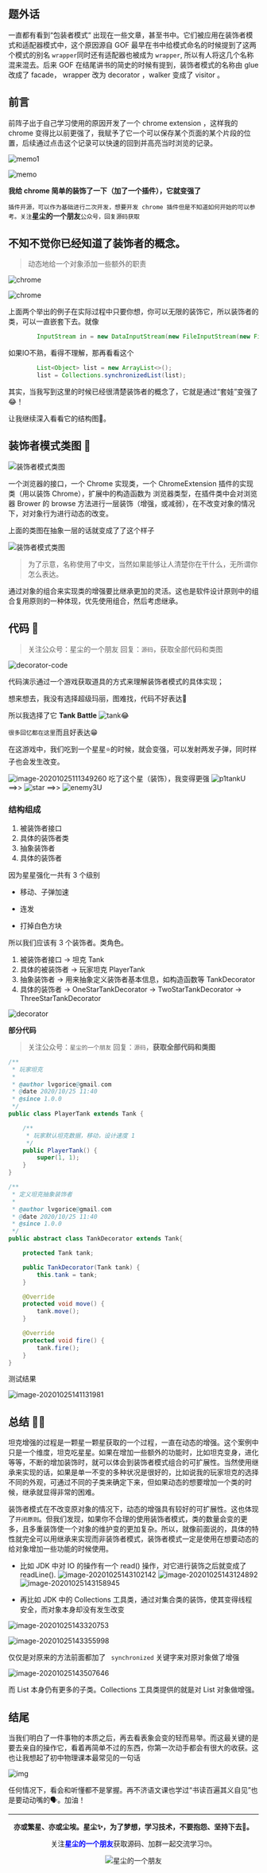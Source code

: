 ## 题外话

一直都有看到“包装者模式“ 出现在一些文章，甚至书中。它们被应用在装饰者模式和适配器模式中，这个原因源自 GOF 最早在书中给模式命名的时候提到了这两个模式的别名 ``wrapper``同时还有适配器也被成为 ``wrapper``, 所以有人将这几个名称混来混去。后来 GOF 在结尾讲书的简史的时候有提到，装饰者模式的名称由 glue 改成了 facade， wrapper 改为 decorator ，walker 变成了 visitor 。



## 前言

前阵子出于自己学习使用的原因开发了一个 chrome extension ，这样我的 chrome 变得比以前更强了，我赋予了它一个可以保存某个页面的某个片段的位置，后续通过点击这个记录可以快速的回到并高亮当时浏览的记录。

![memo1](https://i.loli.net/2020/10/24/hb75jWUIlHGdmu1.png)

![memo](https://i.loli.net/2020/10/24/HamO9V56Y3bMKJP.png)

**我给 chrome 简单的装饰了一下（加了一个插件），它就变强了**

``插件开源，可以作为基础进行二次开发，想要开发 chrome 插件但是不知道如何开始的可以参考。关注``**星尘的一个朋友**``公众号，回复源码获取``



## 不知不觉你已经知道了装饰者的概念。

> 动态地给一个对象添加一些额外的职责

![chrome](https://i.loli.net/2020/10/24/j7fU3RozypgGWAN.png)

![chrome](https://i.loli.net/2020/10/24/EqQbkpzTeP6n5t3.png)



上面两个举出的例子在实际过程中只要你想，你可以无限的装饰它，所以装饰者的类，可以一直嵌套下去。就像

```java
        InputStream in = new DataInputStream(new FileInputStream(new File("filePath")));
```

如果IO不熟，看得不理解，那再看看这个

```java
        List<Object> list = new ArrayList<>();
        list = Collections.synchronizedList(list);
```

其实，当我写到这里的时候已经很清楚装饰者的概念了，它就是通过“套娃”变强了😂！

让我继续深入看看它的结构图👀。

## 装饰者模式类图 📌


![装饰者模式类图](https://i.loli.net/2020/10/25/L2a951Jf7cIspGK.png)

一个浏览器的接口，一个 Chrome 实现类，一个 ChromeExtension 插件的实现类（用以装饰 Chrome），扩展中的构造函数为 浏览器类型，在插件类中会对浏览器 Brower 的 browse 方法进行一层装饰（增强，或减弱），在不改变对象的情况下，对对象行为进行动态的改变。



上面的类图在抽象一层的话就变成了了这个样子

![装饰者模式类图](https://i.loli.net/2020/10/24/iJMe7mblkcOGTV2.png)

> 为了示意，名称使用了中文，当然如果能够让人清楚你在干什么，无所谓你怎么表达。

通过对象的组合来实现类的增强要比继承更加的灵活。这也是软件设计原则中的组合复用原则的一种体现，优先使用组合，然后考虑继承。



## 代码 📄

> 关注公众号：星尘的一个朋友 回复：``源码``，获取全部代码和类图

![decorator-code](https://i.loli.net/2020/10/25/qsjOMU9HLpcnlzP.png)



代码演示通过一个游戏获取道具的方式来理解装饰者模式的具体实现；

想来想去，我没有选择超级玛丽，图难找，代码不好表达🤣

所以我选择了它 **Tank Battle** ![tank](https://i.loli.net/2020/10/24/KED9OZhFk7WGtbl.jpg)😂

``很多回忆都在这里``而且好表达😁

在这游戏中，我们吃到一个星星⭐的时候，就会变强，可以发射两发子弹，同时样子也会发生改变。



![image-20201025111349260](https://i.loli.net/2020/10/25/hfzJVmHCj6sNIEq.png) 吃了这个星（装饰），我变得更强 ![p1tankU](https://i.loli.net/2020/10/24/uQvdNDEV7JmLBCZ.gif)  ==>>  ![star](https://i.loli.net/2020/10/24/QvIyB28tdxSjnrK.gif) ==>> ![enemy3U](https://i.loli.net/2020/10/25/ANrTSZUghK5lcot.gif)



### 结构组成

1. 被装饰者接口
2. 具体的装饰者类
3. 抽象装饰者
4. 具体的装饰者

因为星星强化一共有 3 个级别

- 移动、子弹加速

- 连发

- 打掉白色方块


所以我们应该有 3 个装饰者。类角色。

1. 被装饰者接口 -> 坦克 Tank
2. 具体的被装饰者 -> 玩家坦克 PlayerTank
3. 抽象装饰者 -> 用来抽象定义装饰者基本信息，如构造函数等 TankDecorator
4. 具体的装饰者 -> OneStarTankDecorator -> TwoStarTankDecorator -> ThreeStarTankDecorator



![decorator](https://i.loli.net/2020/10/25/LySXmYe7CJov9wx.png)



**部分代码**

> 关注公众号：``星尘的一个朋友`` 回复：``源码``，**获取全部代码和类图**

```java
/**
 * 玩家坦克
 *
 * @author lvgorice@gmail.com
 * @date 2020/10/25 11:40
 * @since 1.0.0
 */
public class PlayerTank extends Tank {

    /**
     * 玩家默认坦克数据，移动，设计速度 1
     */
    public PlayerTank() {
        super(1, 1);
    }
}
```



```java
/**
 * 定义坦克抽象装饰者
 *
 * @author lvgorice@gmail.com
 * @date 2020/10/25 11:40
 * @since 1.0.0
 */
public abstract class TankDecorator extends Tank{

    protected Tank tank;

    public TankDecorator(Tank tank) {
        this.tank = tank;
    }

    @Override
    protected void move() {
        tank.move();
    }

    @Override
    protected void fire() {
        tank.fire();
    }
}
```



测试结果

![image-20201025141131981](https://i.loli.net/2020/10/25/FaRXJTVbftoL3sY.png)





## 总结 🐱‍💻

坦克增强的过程是一颗星一颗星获取的一个过程，一直在动态的增强。这个案例中只是一个维度，坦克吃星星。如果在增加一些额外的功能时，比如坦克变身，进化等等，不断的增加装饰时，就可以体会到装饰者模式组合的可扩展性。当然使用继承来实现的话，如果是单一不变的多种状况是很好的，比如说我的玩家坦克的选择不同的外观，可通过不同的子类来确定下来，但如果动态的想要增加一个类的时候，继承就显得非常的困难。

装饰者模式在不改变原对象的情况下，动态的增强具有较好的可扩展性。这也体现了``开闭原则``。但我们发现，如果你不合理的使用装饰者模式，类的数量会变的更多，且多重装饰使一个对象的维护变的更加复杂。所以，就像前面说的，具体的特性就完全可以用继承来实现而非装饰者模式，装饰者模式一定是使用在想要动态的给对象增加一些功能的时候使用。

- 比如 JDK 中对 IO 的操作有一个 read() 操作，对它进行装饰之后就变成了 readLine().
 ![image-20201025143102142](https://i.loli.net/2020/10/25/hBN54spCA7yaqto.png)
 ![image-20201025143124892](https://i.loli.net/2020/10/25/thRfTdxnbvZpNEV.png)
 ![image-20201025143158945](https://i.loli.net/2020/10/25/abst7No5EjLGFQY.png)

- 再比如 JDK 中的 Collections 工具类，通过对集合类的装饰，使其变得线程安全，而对象本身却没有发生改变

![image-20201025143320753](https://i.loli.net/2020/10/25/qfHuhsSwnGMLY4F.png)

![image-20201025143355998](https://i.loli.net/2020/10/25/VXEMplcQaYkmHBy.png)

仅仅是对原来的方法前面都加了 `` synchronized`` 关键字来对原对象做了增强

![image-20201025143507646](https://i.loli.net/2020/10/25/MFXhDSzmRg3lAoT.png)

而 List 本身仍有更多的子类。Collections 工具类提供的就是对 List 对象做增强。



## 结尾

当我们明白了一件事物的本质之后，再去看表象会变的轻而易举。而这最关键的是要去亲自的操作它，看着再简单不过的东西，你第一次动手都会有很大的收获。这也让我想起了初中物理课本最常见的一句话

![img](https://i.loli.net/2020/10/25/TI5ECVzNZQgqi6A.jpg)

任何情况下，看会和听懂都不是掌握。再不济语文课也学过“书读百遍其义自见”也是要动动嘴的🗣。加油！



----
<div align="center">
    <b>亦或繁星、亦或尘埃。星尘✨，为了梦想，学习技术，不要抱怨、坚持下去💪。</b>
    <p>关注<b style='color:blue'>星尘的一个朋友</b>获取源码、加群一起交流学习🤓。</p>
    <img alt='星尘的一个朋友' src='https://i.loli.net/2020/10/22/7swJfMCPrThebVI.png'/>
</div>
